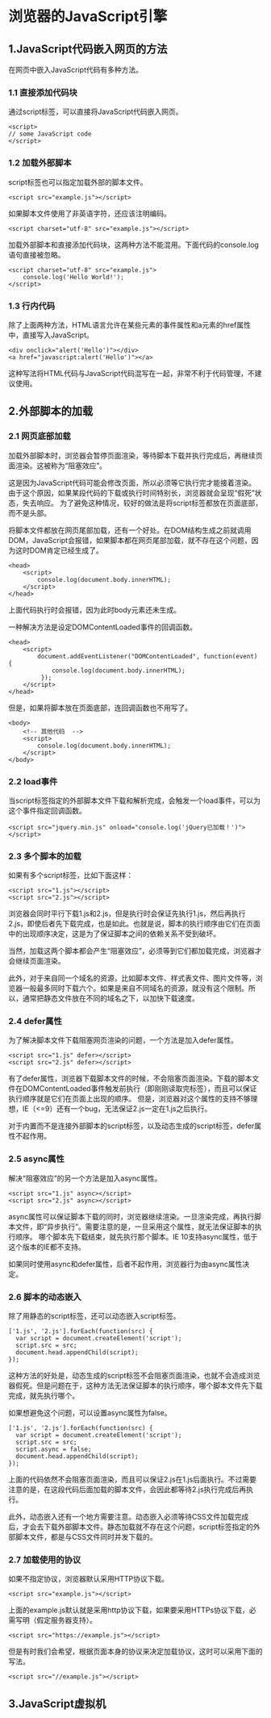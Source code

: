 # 浏览器的JavaScript引擎

## 1.JavaScript代码嵌入网页的方法
在网页中嵌入JavaScript代码有多种方法。

### 1.1 直接添加代码块
通过script标签，可以直接将JavaScript代码嵌入网页。

```
<script>
// some JavaScript code
</script>
```

### 1.2 加载外部脚本
script标签也可以指定加载外部的脚本文件。

```
<script src="example.js"></script>
```

如果脚本文件使用了非英语字符，还应该注明编码。

```
<script charset="utf-8" src="example.js"></script>
```

加载外部脚本和直接添加代码块，这两种方法不能混用。下面代码的console.log语句直接被忽略。

```
<script charset="utf-8" src="example.js">
    console.log('Hello World!');
</script>
```

### 1.3 行内代码
除了上面两种方法，HTML语言允许在某些元素的事件属性和a元素的href属性中，直接写入JavaScript。

```
<div onclick="alert('Hello')"></div>
<a href="javascript:alert('Hello')"></a>
```

这种写法将HTML代码与JavaScript代码混写在一起，非常不利于代码管理，不建议使用。

## 2.外部脚本的加载

### 2.1 网页底部加载
加载外部脚本时，浏览器会暂停页面渲染，等待脚本下载并执行完成后，再继续页面渲染。这被称为“阻塞效应”。

这是因为JavaScript代码可能会修改页面，所以必须等它执行完才能接着渲染。由于这个原因，如果某段代码的下载或执行时间特别长，浏览器就会呈现“假死”状态，失去响应。
为了避免这种情况，较好的做法是将script标签都放在页面底部，而不是头部。

将脚本文件都放在网页尾部加载，还有一个好处。在DOM结构生成之前就调用DOM，JavaScript会报错，如果脚本都在网页尾部加载，就不存在这个问题，因为这时DOM肯定已经生成了。

```
<head>
    <script>
        console.log(document.body.innerHTML); 
    </script>
</head>
```

上面代码执行时会报错，因为此时body元素还未生成。

一种解决方法是设定DOMContentLoaded事件的回调函数。

```
<head>
    <script>
        document.addEventListener("DOMContentLoaded", function(event) {
            console.log(document.body.innerHTML);
         });
    </script>
</head>
```

但是，如果将脚本放在页面底部，连回调函数也不用写了。

```
<body>
    <!-- 其他代码  -->
    <script>
        console.log(document.body.innerHTML);
    </script>
</body>
```

### 2.2 load事件

当script标签指定的外部脚本文件下载和解析完成，会触发一个load事件，可以为这个事件指定回调函数。

```
<script src="jquery.min.js" onload="console.log('jQuery已加载！')"></script>
```

### 2.3 多个脚本的加载
如果有多个script标签，比如下面这样：

```
<script src="1.js"></script>
<script src="2.js"></script>
```

浏览器会同时平行下载1.js和2.js，但是执行时会保证先执行1.js，然后再执行2.js，即使后者先下载完成，也是如此。也就是说，脚本的执行顺序由它们在页面中的出现顺序决定，这是为了保证脚本之间的依赖关系不受到破坏。

当然，加载这两个脚本都会产生“阻塞效应”，必须等到它们都加载完成，浏览器才会继续页面渲染。

此外，对于来自同一个域名的资源，比如脚本文件、样式表文件、图片文件等，浏览器一般最多同时下载六个。如果是来自不同域名的资源，就没有这个限制。所以，通常把静态文件放在不同的域名之下，以加快下载速度。

### 2.4 defer属性
为了解决脚本文件下载阻塞网页渲染的问题，一个方法是加入defer属性。

```
<script src="1.js" defer></script>
<script src="2.js" defer></script>
```

有了defer属性，浏览器下载脚本文件的时候，不会阻塞页面渲染。下载的脚本文件在DOMContentLoaded事件触发前执行（即刚刚读取完</html>标签），而且可以保证执行顺序就是它们在页面上出现的顺序。
但是，浏览器对这个属性的支持不够理想，IE（<=9）还有一个bug，无法保证2.js一定在1.js之后执行。

对于内置而不是连接外部脚本的script标签，以及动态生成的script标签，defer属性不起作用。

### 2.5 async属性
解决“阻塞效应”的另一个方法是加入async属性。

```
<script src="1.js" async></script>
<script src="2.js" async></script>
```

async属性可以保证脚本下载的同时，浏览器继续渲染。一旦渲染完成，再执行脚本文件，即“异步执行”。需要注意的是，一旦采用这个属性，就无法保证脚本的执行顺序。
哪个脚本先下载结束，就先执行那个脚本。IE 10支持async属性，低于这个版本的IE都不支持。

如果同时使用async和defer属性，后者不起作用，浏览器行为由async属性决定。

### 2.6 脚本的动态嵌入
除了用静态的script标签，还可以动态嵌入script标签。

```
['1.js', '2.js'].forEach(function(src) {
  var script = document.createElement('script');
  script.src = src;
  document.head.appendChild(script);
});
```

这种方法的好处是，动态生成的script标签不会阻塞页面渲染，也就不会造成浏览器假死。但是问题在于，这种方法无法保证脚本的执行顺序，哪个脚本文件先下载完成，就先执行哪个。

如果想避免这个问题，可以设置async属性为false。

```
['1.js', '2.js'].forEach(function(src) {
  var script = document.createElement('script');
  script.src = src;
  script.async = false;
  document.head.appendChild(script);
});
```
上面的代码依然不会阻塞页面渲染，而且可以保证2.js在1.js后面执行。不过需要注意的是，在这段代码后面加载的脚本文件，会因此都等待2.js执行完成后再执行。

此外，动态嵌入还有一个地方需要注意。动态嵌入必须等待CSS文件加载完成后，才会去下载外部脚本文件。静态加载就不存在这个问题，script标签指定的外部脚本文件，都是与CSS文件同时并发下载的。

### 2.7 加载使用的协议
如果不指定协议，浏览器默认采用HTTP协议下载。

```
<script src="example.js"></script>
```

上面的example.js默认就是采用http协议下载，如果要采用HTTPs协议下载，必需写明（假定服务器支持）。

```
<script src="https://example.js"></script>
```

但是有时我们会希望，根据页面本身的协议来决定加载协议，这时可以采用下面的写法。

```
<script src="//example.js"></script>
```

## 3.JavaScript虚拟机




